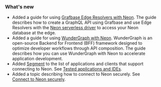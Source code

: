 ### What's new

- Added a guide for using [Grafbase Edge Resolvers with Neon](../guides/grafbase). The guide describes how to create a GraphQL API using Grafbase and use Edge Resolvers with the [Neon serverless driver](../serverless/serverless-driver) to access your Neon database at the edge.
- Added a guide for using [WunderGraph with Neon](../guides/wundergraph). WunderGraph is an open-source Backend for Frontend (BFF) framework designed to optimize developer workflows through API composition. The guide describes how you can use WunderGraph with Neon to accelerate application development.
- Added [Segment](https://segment.com/) to the list of applications and clients that support connecting to Neon. See [Tested applications and IDEs](../connect/connect-postgres-gui#tested-gui-applications-and-ides).
- Added a topic describing how to connect to Neon securely. See [Connect to Neon securely](../connect/connect-securely).
